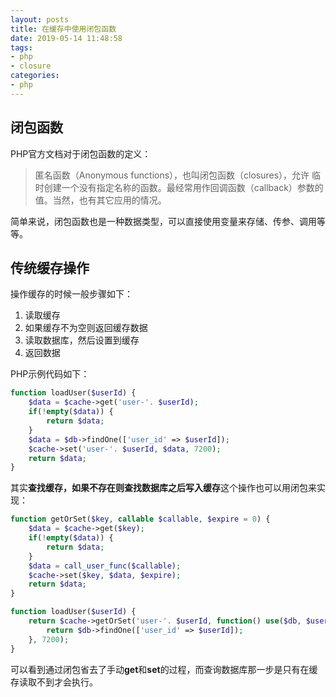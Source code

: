 ```yaml
---
layout: posts
title: 在缓存中使用闭包函数
date: 2019-05-14 11:48:58
tags:
- php
- closure
categories:
- php
---
```


## 闭包函数

PHP官方文档对于闭包函数的定义：
> 匿名函数（Anonymous functions），也叫闭包函数（closures），允许 临时创建一个没有指定名称的函数。最经常用作回调函数（callback）参数的值。当然，也有其它应用的情况。

简单来说，闭包函数也是一种数据类型，可以直接使用变量来存储、传参、调用等等。

## 传统缓存操作

操作缓存的时候一般步骤如下：

1. 读取缓存
2. 如果缓存不为空则返回缓存数据
3. 读取数据库，然后设置到缓存
4. 返回数据

PHP示例代码如下：

```php
function loadUser($userId) {
    $data = $cache->get('user-'. $userId);
    if(!empty($data)) {
        return $data;
    }
    $data = $db->findOne(['user_id' => $userId]);
    $cache->set('user-'. $userId, $data, 7200);
    return $data;
}
```

其实**查找缓存，如果不存在则查找数据库之后写入缓存**这个操作也可以用闭包来实现：

```php
function getOrSet($key, callable $callable, $expire = 0) {
    $data = $cache->get($key);
    if(!empty($data)) {
        return $data;
    }
    $data = call_user_func($callable);
    $cache->set($key, $data, $expire);
    return $data;
}

function loadUser($userId) {
    return $cache->getOrSet('user-'. $userId, function() use($db, $userId) {
        return $db->findOne(['user_id' => $userId]);
    }, 7200);
}
```

可以看到通过闭包省去了手动**get**和**set**的过程，而查询数据库那一步是只有在缓存读取不到才会执行。